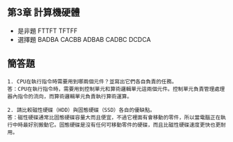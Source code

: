 ## 第3章 計算機硬體

- 是非題  FTTFT TFTFF
- 選擇題  BADBA CACBB ADBAB CADBC DCDCA

## 簡答題
```
1. CPU在執行指令時需要用到哪兩個元件？並寫出它們各自負責的任務。
答：CPU在執行指令時，需要用到控制單元和算術邏輯單元這兩個元件。控制單元負責管理處理器內指令的流向，而算術邏輯單元負責執行算術運算。

2. 請比較磁性硬碟（HDD）與固態硬碟（SSD）各自的優缺點。
答：磁性硬碟通常比固態硬碟容量大而且便宜，不過它裡面有會移動的零件，所以當電腦正在執行中時最好別搬動它。固態硬碟是沒有任何可移動零件的硬碟，而且比磁性硬碟速度更快也更耐用。
```
